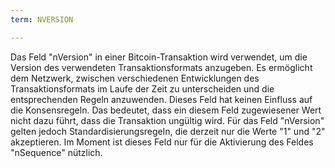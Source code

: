 ```yaml
---
term: NVERSION

---
```

Das Feld "nVersion" in einer Bitcoin-Transaktion wird verwendet, um die Version des verwendeten Transaktionsformats anzugeben. Es ermöglicht dem Netzwerk, zwischen verschiedenen Entwicklungen des Transaktionsformats im Laufe der Zeit zu unterscheiden und die entsprechenden Regeln anzuwenden. Dieses Feld hat keinen Einfluss auf die Konsensregeln. Das bedeutet, dass ein diesem Feld zugewiesener Wert nicht dazu führt, dass die Transaktion ungültig wird. Für das Feld "nVersion" gelten jedoch Standardisierungsregeln, die derzeit nur die Werte "1" und "2" akzeptieren. Im Moment ist dieses Feld nur für die Aktivierung des Feldes "nSequence" nützlich.